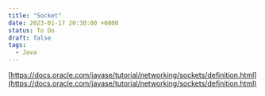```yaml
---
title: "Socket"
date: 2023-01-17 20:30:00 +0800
status: To Do
draft: false
tags:
  - Java
---
```

[https://docs.oracle.com/javase/tutorial/networking/sockets/definition.html](https://docs.oracle.com/javase/tutorial/networking/sockets/definition.html)
